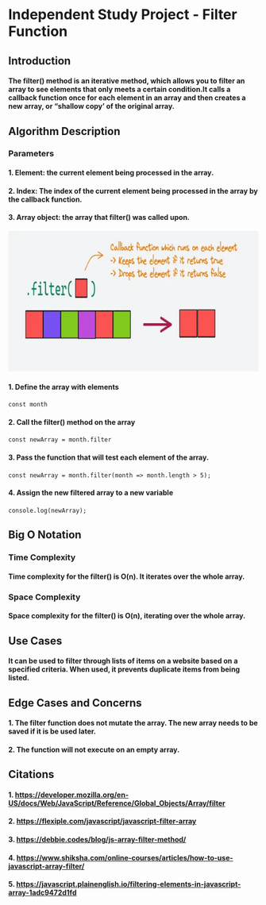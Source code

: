 # Independent Study Project - Filter Function

## Introduction
#### The filter() method is an iterative method, which allows you to filter an array to see elements that only meets a certain condition.It calls a callback function once for each element in an array and then creates a new array, or “shallow copy’ of the original array.

## Algorithm Description

### Parameters
#### 1. Element: the current element being processed in the array.
#### 2. Index:  The index of the current element being processed in the array by the callback function.
#### 3. Array object: the array that filter() was called upon.

![filter](./1_c-h6stlbIZX50KcrbWKwTQ_filter%20function%20IMAGE.webp)
#### 1. Define the array with elements
```
const month
```

#### 2. Call the filter() method on the array
```
const newArray = month.filter
```

#### 3.  Pass the function that will test each element  of the array.
```
const newArray = month.filter(month => month.length > 5);
```
#### 4. Assign the new filtered array to a new variable
```
console.log(newArray);
```

## Big O Notation
### Time Complexity
#### Time complexity for the filter() is O(n).  It iterates over the whole array.

### Space Complexity
#### Space complexity for the filter() is O(n), iterating over the whole array.

## Use Cases
#### It can be used to filter through lists of items on a website based on a specified criteria. When used, it prevents duplicate items from being listed.

## Edge Cases and Concerns
#### 1. The filter function does not mutate the array.  The new array needs to be saved if it is be used later.
#### 2. The function will not execute on an empty array.


## Citations
#### 1. https://developer.mozilla.org/en-US/docs/Web/JavaScript/Reference/Global_Objects/Array/filter
#### 2. https://flexiple.com/javascript/javascript-filter-array
#### 3. https://debbie.codes/blog/js-array-filter-method/
#### 4. https://www.shiksha.com/online-courses/articles/how-to-use-javascript-array-filter/
#### 5. https://javascript.plainenglish.io/filtering-elements-in-javascript-array-1adc9472d1fd